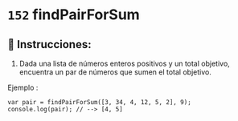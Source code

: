 # `152` findPairForSum

## 📝 Instrucciones:

1. Dada una lista de números enteros positivos y un total objetivo, encuentra un par de números que sumen el total objetivo.

Ejemplo :
 
```Js
var pair = findPairForSum([3, 34, 4, 12, 5, 2], 9);
console.log(pair); // --> [4, 5]
```